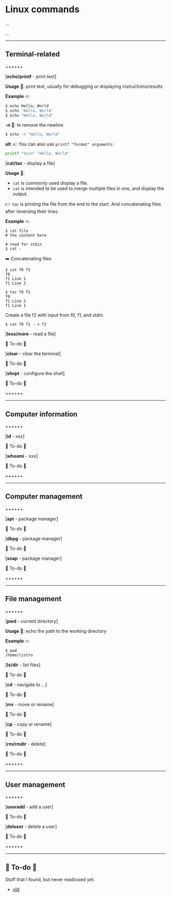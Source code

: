 # Linux commands

<div class="row row-cols-md-2 mt-4"><div>

...
</div><div>

...
</div></div>

<hr class="sep-both">

## Terminal-related

++++++

[**echo/printf** - print text]

<div class="row row-cols-md-2"><div>

**Usage** 🐚: print text, usually for debugging or displaying instructions/results

**Example** 🔥:

```bash
$ echo Hello, World
$ echo 'Hello, World'
$ echo "Hello, World"
```
</div><div>

**-n** 🧪: to remove the newline

```bash
$ echo -n "Hello, World"
```

**alt** ⚔️: You can also use `printf "format" arguments`:

```bash
printf "%s\n" "Hello, World"
```
</div></div>

[**cat/tac** - display a file]

<div class="row row-cols-md-2"><div>

**Usage** 🐚:

* `cat` is commonly used display a file.
* `cat` is intended to be used to merge multiple files in one, and display the output.

👉 `tac` is printing the file from the end to the start. And concatenating files after reversing their lines.

**Example** 🔥:

```bash!
$ cat file
# the content here
```

```bash!
# read for stdin
$ cat -
```
</div><div>

➡️ Concatenating files

```bash!
$ cat f0 f1
f0
f1 Line 1
f1 Line 2
```

```bash!
$ tac f0 f1
f0
f1 Line 2
f1 Line 1
```

Create a file f2 with input from f0, f1, and stdin.

```bash!
$ cat f0 f1 - > f2
```
</div></div>

[**less/more** - read a file]

👻 To-do 👻

[**clear** - clear the terminal]

👻 To-do 👻

[**shopt** - configure the shell]

👻 To-do 👻

++++++

<hr class="sep-both">

## Computer information

++++++

[**id** - xxx]

👻 To-do 👻

[**whoami** - xxx]

👻 To-do 👻

++++++

<hr class="sep-both">

## Computer management

++++++

[**apt** - package manager]

👻 To-do 👻

[**dkpg** - package manager]

👻 To-do 👻

[**snap** - package manager]

👻 To-do 👻

++++++

<hr class="sep-both">

## File management

++++++

[**pwd** - current directory]

**Usage** 🐚: echo the path to the working directory

**Example** 🔥:

```bash
$ pwd
/home/listro
```

[**ls/dir** - list files]

👻 To-do 👻

[**cd** - navigate to ...]

👻 To-do 👻

[**mv** - move or rename]

👻 To-do 👻

[**cp** - copy or rename]

👻 To-do 👻

[**rm/rmdir** - delete]

👻 To-do 👻

++++++

<hr class="sep-both">

## User management

++++++

[**useradd** - add a user]

👻 To-do 👻

[**deluser** - delete a user]

👻 To-do 👻

++++++

<hr class="sep-both">

## 👻 To-do 👻

Stuff that I found, but never read/used yet.

<div class="row row-cols-md-2"><div>

* [old](_old.md)
</div><div>

</div></div>